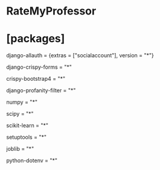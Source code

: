 # RateMyProfessor

# [packages]

django-allauth = {extras = ["socialaccount"], version = "*"}

django-crispy-forms = "*"

crispy-bootstrap4 = "*"

django-profanity-filter = "*"

numpy = "*"

scipy = "*"

scikit-learn = "*"

setuptools = "*"

joblib = "*"

python-dotenv = "*"
